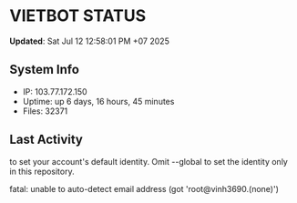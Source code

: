 # VIETBOT STATUS
**Updated**: Sat Jul 12 12:58:01 PM +07 2025

## System Info
- IP: 103.77.172.150
- Uptime: up 6 days, 16 hours, 45 minutes
- Files: 32371

## Last Activity

to set your account's default identity.
Omit --global to set the identity only in this repository.

fatal: unable to auto-detect email address (got 'root@vinh3690.(none)')
